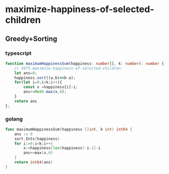 # maximize-happiness-of-selected-children

## Greedy+Sorting

### typescript

```ts
function maximumHappinessSum(happiness: number[], k: number): number {
    // 3075.maximize-happiness-of-selected-children
    let ans=0;
    happiness.sort((a,b)=>b-a);
    for(let i=0;i<k;i++){
        const x =happiness[i]-i;
        ans+=Math.max(x,0);
    }
    return ans
};
```
### golang

```go
func maximumHappinessSum(happiness []int, k int) int64 {
    ans := 0
    sort.Ints(happiness)
    for i:=0;i<k;i++{
        x:=happiness[len(happiness)-i-1]-i
        ans+=max(x,0)
    }
    return int64(ans)
}
```
